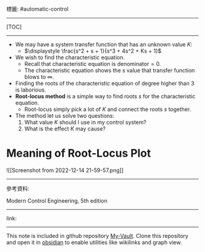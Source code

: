 標籤: #automatic-control 

---

[TOC]

---

- We may have a system transfer function that has an unknown value $K$:
	- $\displaystyle \frac{s^2 + s + 1}{s^3 + 4s^2 + Ks + 1}$
- We wish to find the characteristic equation.
	- Recall that characteristic equation is $\text{denominator} = 0$.
	- The characteristic equation shows the $s$ value that transfer function blows to $\infty$.
- Finding the roots of the characteristic equation of degree higher than 3 is laborious.
- **Root-locus method** is a simple way to find roots $s$ for the characteristic equation.
	- Root-locus simply pick a lot of $K$ and connect the roots $s$ together.
- The method let us solve two questions:
	1. What value $K$ should I use in my control system?
	2. What is the effect $K$ may cause?

# Meaning of Root-Locus Plot

![[Screenshot from 2022-12-14 21-59-57.png]]

---

參考資料:

Modern Control Engineering, 5th edition

---

link:


---

This note is included in github repository [My-Vault](https://github.com/LittleD3092/My-Vault.git). Clone this repository and open it in [obsidian](https://obsidian.md/) to enable utilities like wikilinks and graph view.